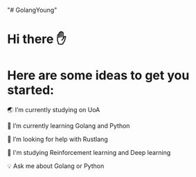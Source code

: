 "# GolangYoung"  
# Hi there :raised_hand:
# Here are some ideas to get you started:
:earth_asia: I’m currently studying on UoA
  
:snake: I’m currently learning Golang and Python 
  
:evergreen_tree:  I’m looking for help with Rustlang 
  
:musical_note: I'm studying Reinforcement learning and Deep learning 
  
:bulb: Ask me about Golang or Python 
